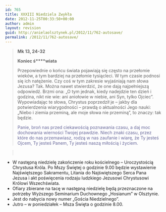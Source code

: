```yaml
---
id: 765
title: XXXIII Niedziela Zwykła
date: 2012-11-25T00:33:50+00:00
author: admin
layout: revision
guid: http://anielaolsztynek.pl/2012/11/762-autosave/
permalink: /2012/11/762-autosave/
---
```

> **Mk 13, 24-32**
> 
> **Koniec ś****wiata**
> 
> Przepowiednie o końcu świata pojawiają się często na przełomie wieków, a tym bardziej na przełomie tysiącleci. W tym czasie podnosi się ich natężenie. Czy coś w tym zakresie wyjaśniają nam słowa Jezusa? Tak. Można nawet stwierdzić, że one dają najpełniejszą odpowiedź. Brzmi ona: &#8222;O tym jednak, kiedy nadejdzie ten dzień i godzina, nikt nie wie: ani aniołowie w niebie, ani Syn, tylko Ojciec&#8221;. Wypowiadając te słowa, Chrystus poprzedził je &#8211; jakby dla potwierdzenia wiarygodności &#8211; prawdą o aktualności Jego nauki: &#8222;Niebo i ziemia przeminą, ale moje słowa nie przeminą&#8221;, to znaczy: tak będzie.
> 
> <span style="color: #666699;">Panie, broń nas przed ciekawością poznawania czasu, a daj moc dochowania wierności Twojej prawdzie. Niech znaki czasu, przez które do nas przemawiasz, rodzą w nas zaufanie i wiarę, że Ty jesteś Ojcem, Ty jesteś Panem, Ty jesteś naszą miłością i życiem.</span>

> <span style="color: #666699;"><br /> </span>

  * W następną niedzielę zakończenie roku kościelnego &#8211; Uroczystością Chrystusa Króla. Po Mszy Świętej o godzinie 9.00 będzie wystawienie Najświętszego Sakramentu, Litania do Najświętszego Serca Pana Jezusa i akt poświęcenia rodzaju ludzkiego Jezusowi Chrystusowi Królowi Wszechświata.
  * Ofiary zbierane na tacę w następną niedzielę będą przeznaczone na potrzeby Wyższego Seminarium Duchownego &#8222;Hosianum&#8221; w Olsztynie.
  * Jest do nabycia nowy numer &#8222;Gościa Niedzielnego&#8221;.
  * Jutro &#8211; w poniedziałek &#8211; Msza Święta o godzinie 8.00.